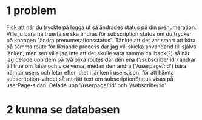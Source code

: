 # 1 problem
Fick att när du tryckte på logga ut så ändrades status på din prenumeration. Ville ju bara ha true/false ska ändras för subscription status om du trycker på knappen "ändra prenumerationsstatus". Tänkte att det var smart att köra på samma route för liknande process där jag vill skicka användarid till själva länken, men sen ville jag inte att det skulle vara samma callback(?) så när jag delade upp dem på två olika routes där den ena ('/subscribe/:id') ändrar till true om false och vice versa, medan den andra ('/userpage/:id') bara hämtar users och letar efter id:et i länken i users.json, för att hämta subscritption-värdet så att rätt text om subscriptionStatus visas på userPage-sidan. 
Delade upp '/userpage/:id' och '/subscribe/:id' 

# 2 kunna se databasen